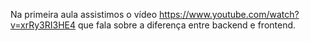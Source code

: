 Na primeira aula assistimos o vídeo https://www.youtube.com/watch?v=xrRy3RI3HE4 que fala sobre a diferença entre backend e frontend.
